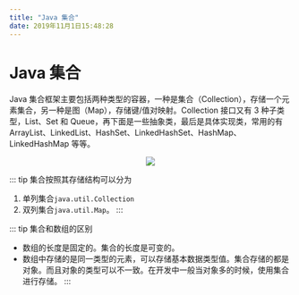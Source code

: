 ```yaml
---
title: "Java 集合" 
date: 2019年11月1日15:48:28
---
```

# Java 集合
Java 集合框架主要包括两种类型的容器，一种是集合（Collection），存储一个元素集合，另一种是图（Map），存储键/值对映射。Collection 接口又有 3 种子类型，List、Set 和 Queue，再下面是一些抽象类，最后是具体实现类，常用的有 ArrayList、LinkedList、HashSet、LinkedHashSet、HashMap、LinkedHashMap 等等。

<div align="center">
<img src="http://ww1.sinaimg.cn/large/007Rnr4nly1g96thlr28zj30s10g4dhp.jpg">
</div>


::: tip 集合按照其存储结构可以分为
1. 单列集合`java.util.Collection`
2. 双列集合`java.util.Map`。
:::

::: tip 集合和数组的区别
* 数组的长度是固定的。集合的长度是可变的。
* 数组中存储的是同一类型的元素，可以存储基本数据类型值。集合存储的都是对象。而且对象的类型可以不一致。在开发中一般当对象多的时候，使用集合进行存储。
:::
